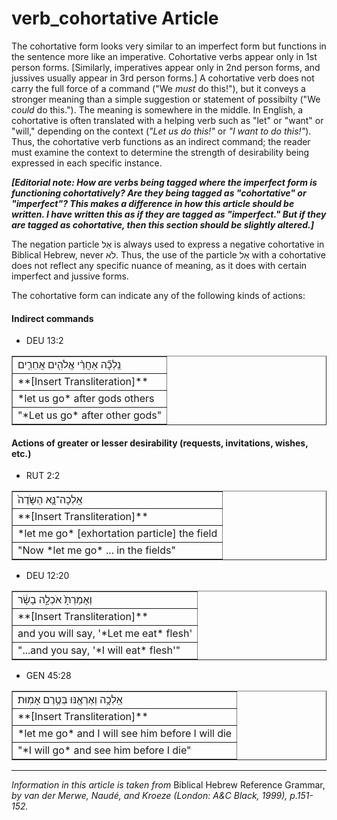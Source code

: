 # verb_cohortative Article
The cohortative form looks very similar to an imperfect form but functions in the sentence more like an imperative.  Cohortative verbs appear only in 1st person forms.  [Similarly, imperatives appear only in 2nd person forms, and jussives usually appear in 3rd person forms.]  A cohortative verb does not carry the full force of a command ("We *must* do this!"), but it conveys a stronger meaning than a simple suggestion or statement of possibilty ("We *could* do this.").  The meaning is somewhere in the middle.  In English, a cohortative is often translated with a helping verb such as "let" or "want" or "will," depending on the context (*"Let us do this!"* or *"I want to do this!"*).  Thus, the cohortative verb functions as an indirect command; the reader must examine the context to determine the strength of desirability being expressed in each specific instance.

***[Editorial note: How are verbs being tagged where the imperfect form is functioning cohortatively?  Are they being tagged as "cohortative" or "imperfect"?  This makes a difference in how this article should be written.  I have written this as if they are tagged as "imperfect."  But if they are tagged as cohortative, then this section should be slightly altered.]***

The negation particle אַל is always used to express a negative cohortative in Biblical Hebrew, never לֹא.  Thus, the use of the particle אַל with a cohortative does not reflect any specific nuance of meaning, as it does with certain imperfect and jussive forms.


The cohortative form can indicate any of the following kinds of actions:

#### Indirect commands

* DEU 13:2
<table border="1" class="docutils">
<colgroup>
<col width="100%" />
</colgroup>
<tbody valign="top">
<tr class="row-odd"><td>נֵֽלְכָ֞ה אַחֲרֵ֨י אֱלֹהִ֧ים אֲחֵרִ֛ים</td>
</tr>
<tr class="row-even"><td>**[Insert Transliteration]**</td>
</tr>
<tr class="row-odd"><td>*let us go* after gods others</td>
</tr>
<tr class="row-even"><td>"*Let us go* after other gods"</td>
</tr>
</tbody>
</table>
 
#### Actions of greater or lesser desirability (requests, invitations, wishes, etc.)

* RUT 2:2
<table border="1" class="docutils">
<colgroup>
<col width="100%" />
</colgroup>
<tbody valign="top">
<tr class="row-odd"><td>אֵֽלְכָה־נָּ֤א הַשָּׂדֶה֙</td>
</tr>
<tr class="row-even"><td>**[Insert Transliteration]**</td>
</tr>
<tr class="row-odd"><td>*let me go* [exhortation particle] the field</td>
</tr>
<tr class="row-even"><td>"Now *let me go* ... in the fields"</td>
</tr>
</tbody>
</table>

* DEU 12:20
<table border="1" class="docutils">
<colgroup>
<col width="100%" />
</colgroup>
<tbody valign="top">
<tr class="row-odd"><td>וְאָמַרְתָּ֙ אֹכְלָ֣ה בָשָׂ֔ר</td>
</tr>
<tr class="row-even"><td>**[Insert Transliteration]**</td>
</tr>
<tr class="row-odd"><td>and you will say, '*Let me eat* flesh'</td>
</tr>
<tr class="row-even"><td>"...and you say, '*I will eat* flesh'"</td>
</tr>
</tbody>
</table>

* GEN 45:28
<table border="1" class="docutils">
<colgroup>
<col width="100%" />
</colgroup>
<tbody valign="top">
<tr class="row-odd"><td>אֵֽלְכָ֥ה וְאֶרְאֶ֖נּוּ בְּטֶ֥רֶם אָמֽוּת׃</td>
</tr>
<tr class="row-even"><td>**[Insert Transliteration]**</td>
</tr>
<tr class="row-odd"><td>*let me go* and I will see him before I will die</td>
</tr>
<tr class="row-even"><td>"*I will go* and see him before I die"</td>
</tr>
</tbody>
</table>


----------------------------------

*Information in this article is taken from* Biblical Hebrew Reference Grammar, *by van der Merwe, Naudé, and Kroeze (London: A&C Black, 1999), p.151-152.*